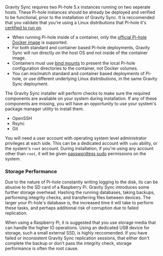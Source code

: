 Gravity Sync requires two Pi-hole 5.x instances running on two seperate hosts. These Pi-hole instances should be already be deployed and verified to be functional, prior to the installation of Gravity Sync. It is reccomended that you validate that you're using a Linux distributions that Pi-hole it's [certified to run on](https://docs.pi-hole.net/main/prerequesites/#supported-operating-systems). 

- When running Pi-hole inside of a container, only the [official Pi-hole Docker image](https://hub.docker.com/r/pihole/pihole) is supported.
- For both standard and container based Pi-hole deployments, Gravity Sync will run directly on the host OS and not inside of the container image.
- Containers must use [bind mounts](https://docs.docker.com/storage/bind-mounts/) to present the local Pi-hole configuration directories to the container, not Docker volumes.
- You can mix/match standard and container based deployments of Pi-hole, or use different underlying Linux distrobutions, in the same Gravity Sync deployment.

The Gravity Sync installer will perform checks to make sure the required components are available on your system during installation. If any of these components are missing, you will have an opportunity to use your system's package manager utility to install them. 

- OpenSSH
- Rsync
- Git

You will need a user account with operating system level administrator privileges at each side. This can be a dedicated account with `sudo` ability, or the system's `root` account. During installation, if you're using any account other than `root`, it will be given [passwordless sudo](https://linuxize.com/post/how-to-run-sudo-command-without-password/) permissions on the system.

### Storage Performance

Due to the nature of Pi-hole constantly writing logging to the disk, its can be abusive to the SD card of a Raspberry Pi. Gravity Sync introduces some further storage overhead. Hashing the running databases, taking backups, performing integrity checks, and transferring files between devices. The larger your Pi-hole's database is, the increased time it will take to perform these tasks, and perhaps additional risk of corruption due to failed replication.

When using a Raspberry Pi, it is suggested that you use storage media that can handle the higher IO operations. Using an dedicated USB device for storage, such a small external SSD, is highly reccomended. If you have failed or inconsistent Gravity Sync replication sessions, that either don't complete the backup or don't pass the integrity check, storage performance is often the root cause. 